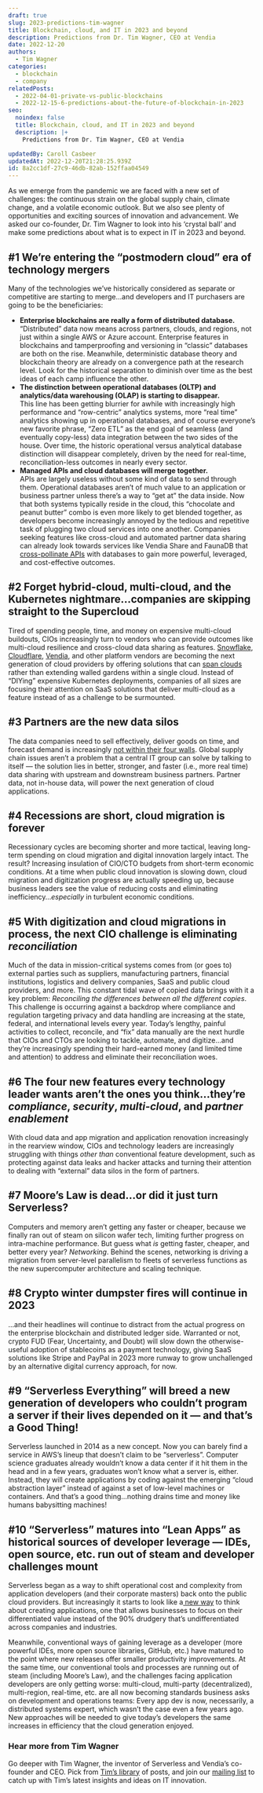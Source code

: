 ```yaml
---
draft: true
slug: 2023-predictions-tim-wagner
title: Blockchain, cloud, and IT in 2023 and beyond
description: Predictions from Dr. Tim Wagner, CEO at Vendia
date: 2022-12-20
authors:
  - Tim Wagner
categories:
  - blockchain
  - company
relatedPosts:
  - 2022-04-01-private-vs-public-blockchains
  - 2022-12-15-6-predictions-about-the-future-of-blockchain-in-2023
seo:
  noindex: false
  title: Blockchain, cloud, and IT in 2023 and beyond
  description: |+
    Predictions from Dr. Tim Wagner, CEO at Vendia

updatedBy: Caroll Casbeer
updatedAt: 2022-12-20T21:28:25.939Z
id: 8a2cc1df-27c9-46db-82ab-152ffaa04549
---
```


As we emerge from the pandemic we are faced with a new set of challenges: the continuous strain on the global supply chain, climate change, and a volatile economic outlook. But we also see plenty of opportunities and exciting sources of innovation and advancement. We asked our co-founder, Dr. Tim Wagner to look into his ‘crystal ball’ and make some predictions about what is to expect in IT in 2023 and beyond.

## \#1 We’re entering the “postmodern cloud” era of technology mergers

Many of the technologies we’ve historically considered as separate or competitive are starting to merge…and developers and IT purchasers are going to be the beneficiaries:

- **Enterprise blockchains are really a form of distributed database.** “Distributed” data now means across partners, clouds, and regions, not just within a single AWS or Azure account. Enterprise features in blockchains and tamperproofing and versioning in “classic” databases are both on the rise. Meanwhile, deterministic database theory and blockchain theory are already on a convergence path at the research level. Look for the historical separation to diminish over time as the best ideas of each camp influence the other.
- **The distinction between operational databases (OLTP) and analytics/data warehousing (OLAP) is starting to disappear.**\
  This line has been getting blurrier for awhile with increasingly high performance and “row-centric” analytics systems, more “real time” analytics showing up in operational databases, and of course everyone’s new favorite phrase, “Zero ETL” as the end goal of seamless (and eventually copy-less) data integration between the two sides of the house. Over time, the historic operational versus analytical database distinction will disappear completely, driven by the need for real-time, reconciliation-less outcomes in nearly every sector.
- **Managed APIs and cloud databases will merge together.** \
  APIs are largely useless without some kind of data to send through them. Operational databases aren’t of much value to an application or business partner unless there’s a way to “get at” the data inside. Now that both systems typically reside in the cloud, this “chocolate and peanut butter” combo is even more likely to get blended together, as developers become increasingly annoyed by the tedious and repetitive task of plugging two cloud services into one another. Companies seeking features like cross-cloud and automated partner data sharing can already look towards services like Vendia Share and FaunaDB that [cross-pollinate APIs](https://www.vendia.com/blog/api-design-best-practices) with databases to gain more powerful, leveraged, and cost-effective outcomes.

## \#2 Forget hybrid-cloud, multi-cloud, and the Kubernetes nightmare…companies are skipping straight to the Supercloud

Tired of spending people, time, and money on expensive multi-cloud buildouts, CIOs increasingly turn to vendors who can provide outcomes like multi-cloud resilience and cross-cloud data sharing as features. [Snowflake](https://www.snowflake.com/en/), [Cloudflare](https://www.cloudflare.com), [Vendia](https://vendia.com), and other platform vendors are becoming the next generation of cloud providers by offering solutions that can [span clouds](https://www.vendia.com/blog/no-more-multicloud) rather than extending walled gardens within a single cloud. Instead of “DIYing” expensive Kubernetes deployments, companies of all sizes are focusing their attention on SaaS solutions that deliver multi-cloud as a feature instead of as a challenge to be surmounted.

## \#3 Partners are the new data silos

The data companies need to sell effectively, deliver goods on time, and forecast demand is increasingly [not within their four walls](https://www.vendia.com/blog/real-time-data-sharing-challenges). Global supply chain issues aren’t a problem that a central IT group can solve by talking to itself — the solution lies in better, stronger, and faster (i.e., more real time) data sharing with upstream and downstream business partners. Partner data, not in-house data, will power the next generation of cloud applications.

## \#4 Recessions are short, cloud migration is forever

Recessionary cycles are becoming shorter and more tactical, leaving long-term spending on cloud migration and digital innovation largely intact. The result? Increasing insulation of CIO/CTO budgets from short-term economic conditions. At a time when public cloud innovation is slowing down, cloud migration and digitization progress are actually speeding up, because business leaders see the value of reducing costs and eliminating inefficiency…*especially* in turbulent economic conditions.

## \#5 With digitization and cloud migrations in process, the next CIO challenge is eliminating *reconciliation*

Much of the data in mission-critical systems comes from (or goes to) external parties such as suppliers, manufacturing partners, financial institutions, logistics and delivery companies, SaaS and public cloud providers, and more. This constant tidal wave of copied data brings with it a key problem: *Reconciling the differences between all the different copies*. This challenge is occurring against a backdrop where compliance and regulation targeting privacy and data handling are increasing at the state, federal, and international levels every year. Today’s lengthy, painful activities to collect, reconcile, and “fix” data manually are the next hurdle that CIOs and CTOs are looking to tackle, automate, and digitize…and they’re increasingly spending their hard-earned money (and limited time and attention) to address and eliminate their reconciliation woes.

## \#6 The four new features every technology leader wants aren’t the ones you think…they’re *compliance*, *security*, *multi-cloud*, and *partner enablement*

With cloud data and app migration and application renovation increasingly in the rearview window, CIOs and technology leaders are increasingly struggling with things *other than* conventional feature development, such as protecting against data leaks and hacker attacks and turning their attention to dealing with “external” data silos in the form of partners.

## \#7 Moore’s Law is dead…or did it just turn Serverless?

Computers and memory aren’t getting any faster or cheaper, because we finally ran out of steam on silicon wafer tech, limiting further progress on intra-machine performance. But guess what *is* getting faster, cheaper, and better every year? *Networking*. Behind the scenes, networking is driving a migration from server-level parallelism to fleets of serverless functions as the new supercomputer architecture and scaling technique.

## \#8 Crypto winter dumpster fires will continue in 2023

…and their headlines will continue to distract from the actual progress on the enterprise blockchain and distributed ledger side. Warranted or not, crypto FUD (Fear, Uncertainty, and Doubt) will slow down the otherwise-useful adoption of stablecoins as a payment technology, giving SaaS solutions like Stripe and PayPal in 2023 more runway to grow unchallenged by an alternative digital currency approach, for now.

## \#9 “Serverless Everything” will breed a new generation of developers who couldn’t program a server if their lives depended on it — and that’s a Good Thing!

Serverless launched in 2014 as a new concept. Now you can barely find a service in AWS’s lineup that doesn’t claim to be “serverless”. Computer science graduates already wouldn’t know a data center if it hit them in the head and in a few years, graduates won’t know what a server is, either. Instead, they will create applications by coding against the emerging “cloud abstraction layer” instead of against a set of low-level machines or containers. And that’s a good thing…nothing drains time and money like humans babysitting machines!

## \#10 “Serverless” matures into “Lean Apps” as historical sources of developer leverage — IDEs, open source, etc. run out of steam and developer challenges mount

Serverless began as a way to shift operational cost and complexity from application developers (and their corporate masters) back onto the public cloud providers. But increasingly it starts to look like a[ new way](https://www.vendia.com/blog/lean-app) to think about creating applications, one that allows businesses to focus on their differentiated value instead of the 90% drudgery that’s undifferentiated across companies and industries.

Meanwhile, conventional ways of gaining leverage as a developer (more powerful IDEs, more open source libraries, GitHub, etc.) have matured to the point where new releases offer smaller productivity improvements. At the same time, our conventional tools and processes are running out of steam (including Moore’s Law), and the challenges facing application developers are only getting worse: multi-cloud, multi-party (decentralized), multi-region, real-time, etc. are all now becoming standards business asks on development and operations teams: Every app dev is now, necessarily, a distributed systems expert, which wasn’t the case even a few years ago. New approaches will be needed to give today’s developers the same increases in efficiency that the cloud generation enjoyed.

### Hear more from Tim Wagner

Go deeper with Tim Wagner, the inventor of Serverless and Vendia’s co-founder and CEO. Pick from [Tim’s library](https://www.vendia.com/blog/author/tim-wagner) of posts, and join our [mailing list](vendia.com/resources/wagner-newsletter) to catch up with Tim’s latest insights and ideas on IT innovation.